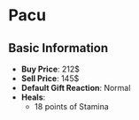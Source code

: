 # Pacu

## Basic Information

- **Buy Price**: 212$
- **Sell Price**: 145$
- **Default Gift Reaction**: Normal
- **Heals**:
  - 18 points of Stamina